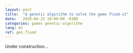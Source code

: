 ```yaml
---
layout: post
title:  "A genetic algorithm to solve the game flood-it"
date:   2020-04-22 10:00:00 -0300
categories: games genetic-algorithm
lang: en
ref: gen_flood
---
```

Under construction...
